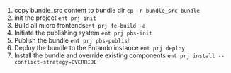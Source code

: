 1. copy bundle_src content to bundle dir `cp -r bundle_src bundle`   
2. init the project `ent prj init`
3. Build all micro frontends`ent prj fe-build -a`
4. Initiate the publishing system `ent prj pbs-init`
5. Publish the bundle `ent prj pbs-publish`
6. Deploy the bundle to the Entando instance `ent prj deploy`
7. Install the bundle and override existing components `ent prj install --conflict-strategy=OVERRIDE`
